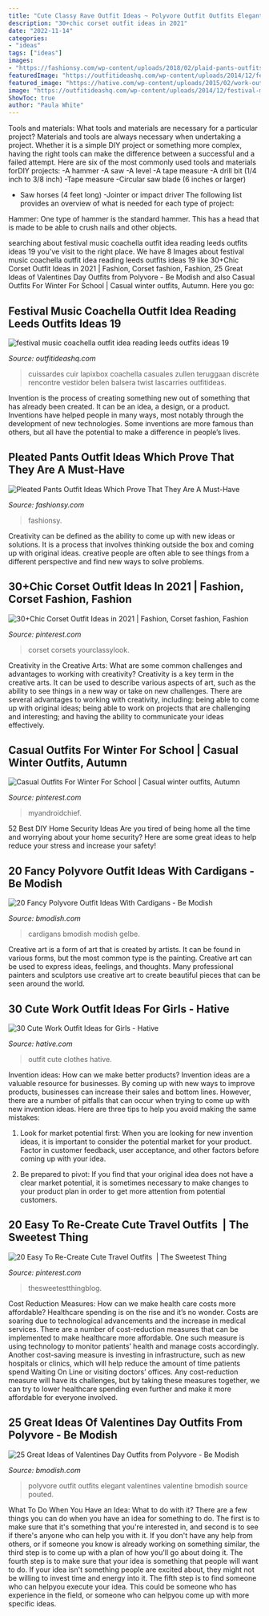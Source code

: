 ```yaml
---
title: "Cute Classy Rave Outfit Ideas ~ Polyvore Outfit Outfits Elegant Valentines Valentine Bmodish Source Pouted"
description: "30+chic corset outfit ideas in 2021"
date: "2022-11-14"
categories:
- "ideas"
tags: ["ideas"]
images:
- "https://fashionsy.com/wp-content/uploads/2018/02/plaid-pants-outfits-6-.jpg"
featuredImage: "https://outfitideashq.com/wp-content/uploads/2014/12/festival-music-coachella-outfit-idea-reading-leeds-outfits-ideas-19.jpg"
featured_image: "https://hative.com/wp-content/uploads/2015/02/work-outfit-ideas/30-cute-work-outfit-ideas-for-girls.jpg"
image: "https://outfitideashq.com/wp-content/uploads/2014/12/festival-music-coachella-outfit-idea-reading-leeds-outfits-ideas-19.jpg"
ShowToc: true
author: "Paula White"
---
```



Tools and materials: What tools and materials are necessary for a particular project?
Materials and tools are always necessary when undertaking a project. Whether it is a simple DIY project or something more complex, having the right tools can make the difference between a successful and a failed attempt. Here are six of the most commonly used tools and materials forDIY projects:
-A hammer
-A saw
-A level
-A tape measure
-A drill bit (1/4 inch to 3/8 inch) 
-Tape measure 
-Circular saw blade (6 inches or larger) 
- Saw horses (4 feet long)  -Jointer or impact driver 
The following list provides an overview of what is needed for each type of project: 

Hammer: One type of hammer is the standard hammer. This has a head that is made to be able to crush nails and other objects.

	

		
searching about festival music coachella outfit idea reading leeds outfits ideas 19 you've visit to the right place. We have 8 Images about festival music coachella outfit idea reading leeds outfits ideas 19 like 30+Chic Corset Outfit Ideas in 2021 | Fashion, Corset fashion, Fashion, 25 Great Ideas of Valentines Day Outfits from Polyvore - Be Modish and also Casual Outfits For Winter For School | Casual winter outfits, Autumn. Here you go:
		
    
## Festival Music Coachella Outfit Idea Reading Leeds Outfits Ideas 19

<img loading=lazy src="https://outfitideashq.com/wp-content/uploads/2014/12/festival-music-coachella-outfit-idea-reading-leeds-outfits-ideas-19.jpg" onerror="this.onerror=null;this.src='https://tse1.mm.bing.net/th?id=OIP.G5RVWcibifAw29PQtZoLfQDIEs&amp;pid=15.1';" alt="festival music coachella outfit idea reading leeds outfits ideas 19">

_Source: outfitideashq.com_

>cuissardes cuir lapixbox coachella casuales zullen teruggaan discrète rencontre vestidor belen balsera twist lascarries outfitideas. 

	

Invention is the process of creating something new out of something that has already been created. It can be an idea, a design, or a product. Inventions have helped people in many ways, most notably through the development of new technologies. Some inventions are more famous than others, but all have the potential to make a difference in people’s lives.

    
## Pleated Pants Outfit Ideas Which Prove That They Are A Must-Have

<img loading=lazy src="https://fashionsy.com/wp-content/uploads/2018/02/plaid-pants-outfits-6-.jpg" onerror="this.onerror=null;this.src='https://tse1.mm.bing.net/th?id=OIP.1cxMRvoIdGJnMDP-4e8gYgHaL0&amp;pid=15.1';" alt="Pleated Pants Outfit Ideas Which Prove That They Are A Must-Have">

_Source: fashionsy.com_

>fashionsy. 

	

Creativity can be defined as the ability to come up with new ideas or solutions. It is a process that involves thinking outside the box and coming up with original ideas. creative people are often able to see things from a different perspective and find new ways to solve problems.

    
## 30+Chic Corset Outfit Ideas In 2021 | Fashion, Corset Fashion, Fashion

<img loading=lazy src="https://i.pinimg.com/736x/77/b5/48/77b548d3916c9a11feaffd52bfe7c648.jpg" onerror="this.onerror=null;this.src='https://tse2.mm.bing.net/th?id=OIP.fHfWG8wdiHKNzP3e_9ffzgHaLH&amp;pid=15.1';" alt="30+Chic Corset Outfit Ideas in 2021 | Fashion, Corset fashion, Fashion">

_Source: pinterest.com_

>corset corsets yourclassylook. 

	

Creativity in the Creative Arts: What are some common challenges and advantages to working with creativity?
Creativity is a key term in the creative arts. It can be used to describe various aspects of art, such as the ability to see things in a new way or take on new challenges. There are several advantages to working with creativity, including: being able to come up with original ideas; being able to work on projects that are challenging and interesting; and having the ability to communicate your ideas effectively.

    
## Casual Outfits For Winter For School | Casual Winter Outfits, Autumn

<img loading=lazy src="https://i.pinimg.com/736x/af/4b/58/af4b58f6cd0463807beac9aa7f4901ec.jpg" onerror="this.onerror=null;this.src='https://tse2.mm.bing.net/th?id=OIP.IdhAyvu949MPjghnmb7vyQHaNJ&amp;pid=15.1';" alt="Casual Outfits For Winter For School | Casual winter outfits, Autumn">

_Source: pinterest.com_

>myandroidchief. 

	

52 Best DIY Home Security Ideas
Are you tired of being home all the time and worrying about your home security? Here are some great ideas to help reduce your stress and increase your safety!

    
## 20 Fancy Polyvore Outfit Ideas With Cardigans - Be Modish

<img loading=lazy src="https://bmodish.com/wp-content/uploads/2014/03/chic-yellow-cardigan-outfit.jpg" onerror="this.onerror=null;this.src='https://tse4.mm.bing.net/th?id=OIP.XubsEhMmS1tnE8j6Pgwv0gHaMp&amp;pid=15.1';" alt="20 Fancy Polyvore Outfit Ideas With Cardigans - Be Modish">

_Source: bmodish.com_

>cardigans bmodish modish gelbe. 

	

Creative art is a form of art that is created by artists. It can be found in various forms, but the most common type is the painting. Creative art can be used to express ideas, feelings, and thoughts. Many professional painters and sculptors use creative art to create beautiful pieces that can be seen around the world.

    
## 30 Cute Work Outfit Ideas For Girls - Hative

<img loading=lazy src="https://hative.com/wp-content/uploads/2015/02/work-outfit-ideas/30-cute-work-outfit-ideas-for-girls.jpg" onerror="this.onerror=null;this.src='https://tse4.mm.bing.net/th?id=OIP.UUgzNylxtTNRAqcO0tR2EAHaK_&amp;pid=15.1';" alt="30 Cute Work Outfit Ideas for Girls - Hative">

_Source: hative.com_

>outfit cute clothes hative. 

	

Invention ideas: How can we make better products?
Invention ideas are a valuable resource for businesses. By coming up with new ways to improve products, businesses can increase their sales and bottom lines. However, there are a number of pitfalls that can occur when trying to come up with new invention ideas. Here are three tips to help you avoid making the same mistakes:
1. Look for market potential first: When you are looking for new invention ideas, it is important to consider the potential market for your product. Factor in customer feedback, user acceptance, and other factors before coming up with your idea.

2. Be prepared to pivot: If you find that your original idea does not have a clear market potential, it is sometimes necessary to make changes to your product plan in order to get more attention from potential customers.

    
## 20 Easy To Re-Create Cute Travel Outfits ️ | The Sweetest Thing

<img loading=lazy src="https://i.pinimg.com/736x/9a/97/f8/9a97f8acad20cb0c51eb20c112f272fb.jpg" onerror="this.onerror=null;this.src='https://tse1.mm.bing.net/th?id=OIP.1jb_LebBiSDcqSvqM5gLrQHaLH&amp;pid=15.1';" alt="20 Easy To Re-Create Cute Travel Outfits ️ | The Sweetest Thing">

_Source: pinterest.com_

>thesweetestthingblog. 

	

Cost Reduction Measures: How can we make health care costs more affordable?
Healthcare spending is on the rise and it’s no wonder. Costs are soaring due to technological advancements and the increase in medical services. There are a number of cost-reduction measures that can be implemented to make healthcare more affordable. One such measure is using technology to monitor patients’ health and manage costs accordingly. Another cost-saving measure is investing in infrastructure, such as new hospitals or clinics, which will help reduce the amount of time patients spend Waiting On Line or visiting doctors’ offices.
Any cost-reduction measure will have its challenges, but by taking these measures together, we can try to lower healthcare spending even further and make it more affordable for everyone involved.

    
## 25 Great Ideas Of Valentines Day Outfits From Polyvore - Be Modish

<img loading=lazy src="http://bmodish.com/wp-content/uploads/2015/02/elegant-valentine-outfit-polyvore-bmodish.jpg" onerror="this.onerror=null;this.src='https://tse3.mm.bing.net/th?id=OIP.NLgKrdYcE72-nQvK_bik5wHaKa&amp;pid=15.1';" alt="25 Great Ideas of Valentines Day Outfits from Polyvore - Be Modish">

_Source: bmodish.com_

>polyvore outfit outfits elegant valentines valentine bmodish source pouted. 

	

What To Do When You Have an Idea: What to do with it?
There are a few things you can do when you have an idea for something to do. The first is to make sure that it's something that you're interested in, and second is to see if there's anyone who can help you with it. If you don't have any help from others, or if someone you know is already working on something similar, the third step is to come up with a plan of how you'll go about doing it. The fourth step is to make sure that your idea is something that people will want to do. If your idea isn't something people are excited about, they might not be willing to invest time and energy into it. The fifth step is to find someone who can helpyou execute your idea. This could be someone who has experience in the field, or someone who can helpyou come up with more specific ideas.

